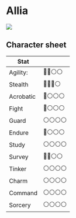 # Allia

<img src="https://user-images.githubusercontent.com/732505/228375343-15a9d0f2-2fc5-4937-bc5b-a1810cc6f589.png" />


## Character sheet

| Stat      |              |
| --------- | ------------ |
| Agility:  | 🔴🔴⚪️⚪️ |
| Stealth   | 🔴🔴🔴⚪️ |
| Acrobatic | 🔴⚪️⚪️⚪️ |
| Fight     | 🔴⚪️⚪️⚪️ |
| Guard     | ⚪️⚪️⚪️⚪️ |
| Endure    | 🔴⚪️⚪️⚪️ |
| Study     | ⚪️⚪️⚪️⚪️ |
| Survey    | 🔴🔴⚪️⚪️ |
| Tinker    | ⚪️⚪️⚪️⚪️ |
| Charm     | ⚪️⚪️⚪️⚪️ |
| Command   | ⚪️⚪️⚪️⚪️ |
| Sorcery   | ⚪️⚪️⚪️⚪️ |
